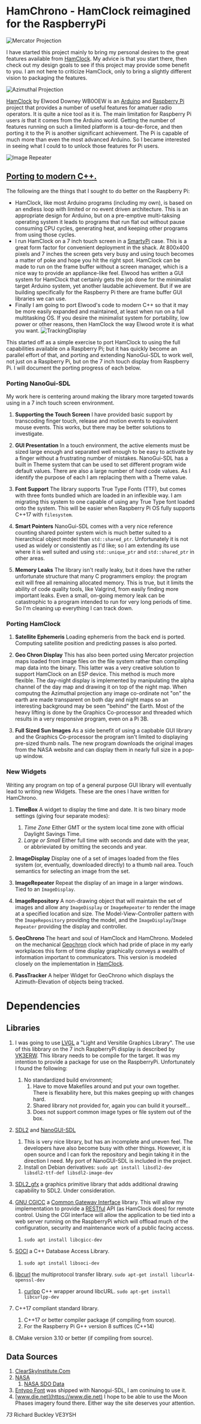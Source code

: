 # HamChrono - HamClock reimagined for the RaspberryPi 

![Mercator Projection](https://github.com/pa28/GuiPi/blob/main/ScreenShots/ScreenshotMercator.png)

I have started this project mainly to bring my
personal desires to the great features available
from [HamClock](https://www.clearskyinstitute.com/ham/HamClock/).
My advice is that you start there, then check out
my design goals to see if this project may provide
some benefit to you. I am not here to criticize HamClock,
only to bring a slightly different vision to packaging
the features.

![Azimuthal Projection](https://github.com/pa28/GuiPi/blob/main/ScreenShots/ScreenshotAzimuthal.png)

[HamClock](https://www.clearskyinstitute.com/ham/HamClock/)
by Elwood Downey WB0OEW is an
[Arduino](https://www.arduino.cc/) and
[Raspberry Pi](https://www.raspberrypi.org/)
project that provides a number of useful features
for amatuer radio operators. It is quite a nice
tool as it is. The main limitation for Raspberry Pi
users *is* that it comes from the Arduino world. 
Getting the number of features running on such a
limited platform is a tour-de-force, and then
porting it to the Pi is another significant
achievement. The Pi is capable of much more than
even the most advanced Arduino. So I became
interested in seeing what I could to to unlock
those features for Pi users.

![Image Repeater](https://github.com/pa28/GuiPi/blob/main/ScreenShots/ScreenshotRepeater.png)

## [Porting to modern C++.](https://github.com/pa28/GuiPi/blob/porting/LanguageFeatures.md)

The following are the things that I sought to do
better on the Raspberry Pi:
* HamClock, like most Arduino programs (including
my own), is based on an endless loop with limited or
no event driven architecture. This is an appropriate
design for Arduino, but on a pre-emptive multi-taksing
operating system it leads to programs that run flat out
without pause consuming CPU cycles, generating heat,
and keeping other programs from using those cycles.
* I run HamClock on a 7 inch touch screen in a
[SmartyPi](https://smarticase.com/) case. This is a great
form factor for convenient deployment in the shack. At
800x400 pixels and 7 inches the screen gets very busy and
using touch becomes a matter of poke and hope you hit the
right spot. HamClock can be made to run on the frame buffer
without a screen manager, which is a nice way to provide
an appliance-like feel. Elwood has written a GUI system for
HamClock that certainly gets the job done for the minimalist
target Arduino system, yet another laudable achievement.
But if we are building specifically for the Raspberry Pi
there are frame buffer GUI libraries we can use.
* Finally I am going to port Elwood's code to modern C++
so that it may be more easily expanded and maintained, at
least when run on a full multitasking OS. If you desire
the minimalist system for portability, low power or other
reasons, then HamClock the way Elwood wrote it is what you
want.
![TrackingDisplay](https://github.com/pa28/GuiPi/blob/main/ScreenShots/ScreenshotTracking.png)

This started off as a simple exercise to port HamClock to
using the full capabilities available on a Raspberry Pi;
but it has quickly become an parallel effort of that, and
porting and extending NanoGui-SDL to work well, not just on
a Raspberry Pi, but on the 7 inch touch display from
Raspberry Pi. I will document the porting progress of each
below.

### Porting NanoGui-SDL

My work here is centering around making the library more
targeted towards using in a 7 inch touch screen environment.

1. **Supporting the Touch Screen** I have provided basic
support by transcoding finger touch, release and motion events
to equivalent mouse events. This works, but there may be
better solutions to investigate.

1. **GUI Presentation** In a touch environment, the active
elements must be sized large enough and separated well 
enough to be easy to activate by a finger without a frustrating
number of mistakes. NanoGui-SDL has a built in Theme system
that can be used to set different program wide default values.
There are also a large number of hard code values. As I identify
the purpose of each I am replacing them with a Theme value.

1. **Font Support** The library supports True Type Fonts (TTF),
but comes with three fonts bundled which are loaded in an inflexible
way. I am migrating this system to one capable of using any True
Type font loaded onto the system. This will be easier when
Raspberry Pi OS fully supports C++17 with `filesystem`.

1. **Smart Pointers** NanoGui-SDL comes with a very nice reference
counting shared pointer system wich is much better suited to a
hierarchical object model than `std::shared_ptr`. Unfortunately
it is not used as widely or consistently as I'd like; so I am
extending its use where it is well suited and using `std::unique_ptr`
and `std::shared_ptr` in other areas.

1. **Memory Leaks** The library isn't really leaky, but it does have
the rather unfortunate structure that many C programmers employ:
the program exit will free all remaining allocated memory. This is
true, but it limits the ability of code quality tools, like Valgrind,
from easily finding more important leaks. Even a small, on-going 
memory leak can be catastrophic to a program intended to run for very
long periods of time. So I'm cleaning up everything I can track down.

### Porting HamClock

1. **Satellite Ephemeris** Loading ephemeris from the back end is ported.
Computing satellite position and predicting passes is also ported.

1. **Geo Chron Display** This has also been ported using Mercator projection
maps loaded from image files on the file system rather than compiling map
data into the binary. This latter was a very creative solution to support
HamClock on an ESP device. This method is much more flexible. The day-night
display is implemented by manipulating the alpha channel of the day map and
drawing it on top of the night map. When computng the Azimuthal projection
any image co-ordinate not "on" the earth are made transparent on both day
and night maps so an interesting background may be seen "behind" the Earth.
Most of the heavy lifting is done by the Graphics Co-processor and threaded
which results in a very responsive program, even on a Pi 3B.

1. **Full Sized Sun Images** As a side benefit of using a capbable GUI library
and the Graphics Co-processor the program isn't limited to displaying pre-sized
thumb nails. The new program downloads the original images from the NASA
website and can display them in nearly full size in a pop-up window.

### New Widgets

Writing any program on top of a general purpose GUI library will eventually
lead to writing new Widgets. These are the ones I have written for HamChrono.

1. **TimeBox** A widget to display the time and date. It is two binary mode
settings (giving four separate modes):
    1. *Time Zone* Either GMT or the system local time zone with official Daylight
    Savings Time.
    2. *Large or Small* Either full time with seconds and date with the year, or
    abbrieviated by omitting the seconds and year. 

1. **ImageDisplay** Display one of a set of images loaded from the files system
(or, eventually, downloaded directly) to a thumb nail area. Touch semantics
for selecting an image from the set.

1. **ImageRepeater** Repeat the display of an image in a larger windows. Tied
to an `ImageDisplay`.

1. **ImageRepository** A non-drawing object that will maintain the set
of images and allow any `ImageDisplay` or `ImageRepeater` to render the image
at a specified location and size. The Model-View-Controller pattern with the
`ImageRepository` providing the model, and the `ImageDisplay`/`Image Repeater`
providing the display and controller.

1. **GeoChrono** The heart and soul of HamClock and HamChrono. Modeled on the
mechanical [Geochron](https://www.geochron.com/) clock which had pride of place in
my early workplaces this form of time display graphically conveys a wealth of
information important to communicators. This version is modeled closely on the
implementation in [HamClock](https://www.clearskyinstitute.com/ham/HamClock/).

1. **PassTracker** A helper Widget for GeoChrono which displays the Azimuth-Elevation
of objects being tracked.

# Dependencies

## Libraries

1. I was going to use [LVGL](https://lvgl.io/)
a "Light and Versitile Graphics Library". The use of this
libbrary on the 7 inch RaspberryPi display is described by
[VK3ERW](http://www.vk3erw.com/index.php/16-software/63-raspberry-pi-official-7-touchscreen-and-littlevgl).
This library needs to be compile for the target. It was my
intention to provide a package for use on the RaspberryPi.
Unfortunately I found the following:
    1. No standardized build environment;
        1. Have to move Makefiles around and put your own together.
        There is flexability here, but this makes geeping up with 
        changes hard.
        1. Shared library not provided for, again you can build it
        yourself...
        1. Does not support common image types or file system out
        of the box.

1. [SDL2](https://www.libsdl.org/) and
[NanoGUI-SDL](https://github.com/dalerank/nanogui-sdl)
    1. This is very nice library, but has an incomplete and uneven feel. The developers 
    have also become busy with other things. However, it is open source and I can fork 
    the repository and begin taking it in the direction I need. My port of NanoGUI-SDL
    is included in the project.
    1. Install on Debian derivatives: `sudo apt install libsdl2-dev libsdl2-ttf-def libsdl2-image-dev`
    
1. [SDL2_gfx](https://www.ferzkopp.net/Software/SDL2_gfx/Docs/html/index.html) a graphics
primitive library that adds additional drawing capability to SDL2. Under consideration.

1. [GNU CGICC](https://www.gnu.org/software/cgicc/doc/index.html)
a [Common Gateway Interface](https://en.wikipedia.org/wiki/Common_Gateway_Interface)
library. This will allow my implementation to provide a
[RESTful](https://searchapparchitecture.techtarget.com/definition/RESTful-API)
API (as HamClock does) for remote control. Using the CGI
interface will allow the application to be tied into a web
server running on the RaspberryPi which will offload much of the
configuration, security and maintenance work of a public facing 
access.
    1. `sudo apt install libcgicc-dev`

1. [SOCI](http://soci.sourceforge.net/) a C++ Database Access Library.
    1. `sudo apt install libsoci-dev`

1. [libcurl](https://curl.haxx.se/libcurl/) the multiprotocol transfer library. ```sudo apt-get install libcurl4-openssl-dev```

    1. [curlpp](http://www.curlpp.org/) C++ wrapper around libcURL. ```sudo apt-get install libcurlpp-dev```

1. C++17 compliant standard library.

    1. C++17 or better compiler package (if compiling from source).
    1. For the Raspberry Pi G++ version 8 suffices (C++14)

1. CMake version 3.10 or better (if compiling from source).

## Data Sources

1. [ClearSkyInstitute.Com](http://clearskyinstitute.com/)
1. [NASA](https://www.nasa.gov/)
    1. [NASA SDO Data](https://sdo.gsfc.nasa.gov/data/)
1. [Entypo Font](http://fontello.github.io/entypo/demo.html) was shipped with Nanogui-SDL, I am coninuing to use it.
1. [www.die.net](https://www.die.net) I hope to be able to use the Moon Phases imagery found there. Either way
the site deserves your attention.

*73*
Richard Buckley
VE3YSH
